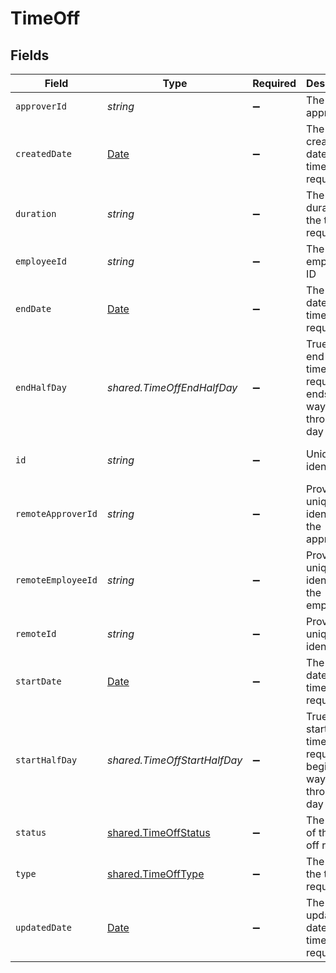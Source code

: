 # TimeOff


## Fields

| Field                                                                                         | Type                                                                                          | Required                                                                                      | Description                                                                                   | Example                                                                                       |
| --------------------------------------------------------------------------------------------- | --------------------------------------------------------------------------------------------- | --------------------------------------------------------------------------------------------- | --------------------------------------------------------------------------------------------- | --------------------------------------------------------------------------------------------- |
| `approverId`                                                                                  | *string*                                                                                      | :heavy_minus_sign:                                                                            | The approver ID                                                                               | 1687-4                                                                                        |
| `createdDate`                                                                                 | [Date](https://developer.mozilla.org/en-US/docs/Web/JavaScript/Reference/Global_Objects/Date) | :heavy_minus_sign:                                                                            | The created date of the time off request                                                      | 2021-01-01T01:01:01.000Z                                                                      |
| `duration`                                                                                    | *string*                                                                                      | :heavy_minus_sign:                                                                            | The duration of the time off request                                                          | P3Y6M4DT12H30M5S                                                                              |
| `employeeId`                                                                                  | *string*                                                                                      | :heavy_minus_sign:                                                                            | The employee ID                                                                               | 1687-3                                                                                        |
| `endDate`                                                                                     | [Date](https://developer.mozilla.org/en-US/docs/Web/JavaScript/Reference/Global_Objects/Date) | :heavy_minus_sign:                                                                            | The end date of the time off request                                                          | 2021-01-01T01:01:01.000Z                                                                      |
| `endHalfDay`                                                                                  | *shared.TimeOffEndHalfDay*                                                                    | :heavy_minus_sign:                                                                            | True if the end of the time off request ends half way through the day                         | true                                                                                          |
| `id`                                                                                          | *string*                                                                                      | :heavy_minus_sign:                                                                            | Unique identifier                                                                             | 8187e5da-dc77-475e-9949-af0f1fa4e4e3                                                          |
| `remoteApproverId`                                                                            | *string*                                                                                      | :heavy_minus_sign:                                                                            | Provider's unique identifier of the approver                                                  | e3cb75bf-aa84-466e-a6c1-b8322b257a48                                                          |
| `remoteEmployeeId`                                                                            | *string*                                                                                      | :heavy_minus_sign:                                                                            | Provider's unique identifier of the employee                                                  | e3cb75bf-aa84-466e-a6c1-b8322b257a48                                                          |
| `remoteId`                                                                                    | *string*                                                                                      | :heavy_minus_sign:                                                                            | Provider's unique identifier                                                                  | 8187e5da-dc77-475e-9949-af0f1fa4e4e3                                                          |
| `startDate`                                                                                   | [Date](https://developer.mozilla.org/en-US/docs/Web/JavaScript/Reference/Global_Objects/Date) | :heavy_minus_sign:                                                                            | The start date of the time off request                                                        | 2021-01-01T01:01:01.000Z                                                                      |
| `startHalfDay`                                                                                | *shared.TimeOffStartHalfDay*                                                                  | :heavy_minus_sign:                                                                            | True if the start of the time off request begins half way through the day                     | true                                                                                          |
| `status`                                                                                      | [shared.TimeOffStatus](../../../sdk/models/shared/timeoffstatus.md)                           | :heavy_minus_sign:                                                                            | The status of the time off request                                                            |                                                                                               |
| `type`                                                                                        | [shared.TimeOffType](../../../sdk/models/shared/timeofftype.md)                               | :heavy_minus_sign:                                                                            | The type of the time off request                                                              |                                                                                               |
| `updatedDate`                                                                                 | [Date](https://developer.mozilla.org/en-US/docs/Web/JavaScript/Reference/Global_Objects/Date) | :heavy_minus_sign:                                                                            | The updated date of the time off request                                                      | 2021-01-01T01:01:01.000Z                                                                      |